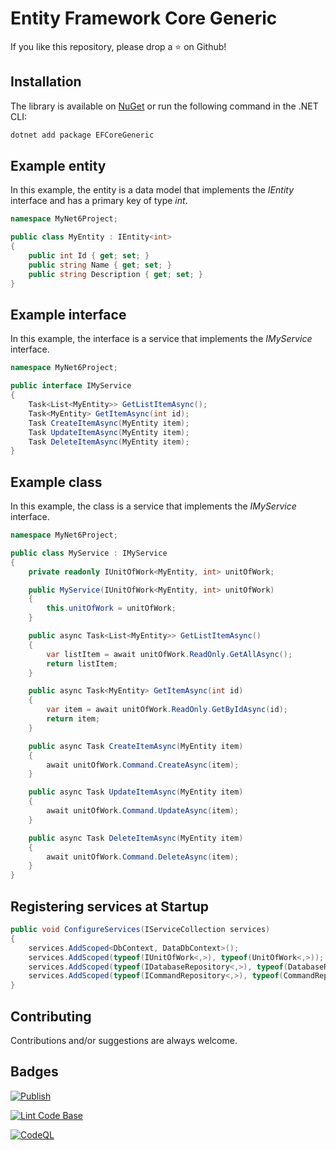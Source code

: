 # Entity Framework Core Generic

If you like this repository, please drop a :star: on Github!


## Installation

The library is available on [NuGet](https://www.nuget.org/packages/EFCoreGeneric) or run the following command in the .NET CLI:

```bash
dotnet add package EFCoreGeneric
```


## Example entity

In this example, the entity is a data model that implements the *IEntity* interface and has a primary key of type *int*.

```csharp
namespace MyNet6Project;

public class MyEntity : IEntity<int>
{
    public int Id { get; set; }
    public string Name { get; set; }
    public string Description { get; set; }
}
```


## Example interface

In this example, the interface is a service that implements the *IMyService* interface.

```csharp
namespace MyNet6Project;

public interface IMyService
{
    Task<List<MyEntity>> GetListItemAsync();
    Task<MyEntity> GetItemAsync(int id);
    Task CreateItemAsync(MyEntity item);
    Task UpdateItemAsync(MyEntity item);
    Task DeleteItemAsync(MyEntity item);
}
```


## Example class

In this example, the class is a service that implements the *IMyService* interface.

```csharp
namespace MyNet6Project;

public class MyService : IMyService
{
    private readonly IUnitOfWork<MyEntity, int> unitOfWork;

    public MyService(IUnitOfWork<MyEntity, int> unitOfWork)
    {
        this.unitOfWork = unitOfWork;
    }

    public async Task<List<MyEntity>> GetListItemAsync()
    {
        var listItem = await unitOfWork.ReadOnly.GetAllAsync();
        return listItem;
    }

    public async Task<MyEntity> GetItemAsync(int id)
    {
        var item = await unitOfWork.ReadOnly.GetByIdAsync(id);
        return item;
    }

    public async Task CreateItemAsync(MyEntity item)
    {
        await unitOfWork.Command.CreateAsync(item);
    }

    public async Task UpdateItemAsync(MyEntity item)
    {
        await unitOfWork.Command.UpdateAsync(item);
    }

    public async Task DeleteItemAsync(MyEntity item)
    {
        await unitOfWork.Command.DeleteAsync(item);
    }
}
```


## Registering services at Startup

```csharp
public void ConfigureServices(IServiceCollection services)
{
    services.AddScoped<DbContext, DataDbContext>();
    services.AddScoped(typeof(IUnitOfWork<,>), typeof(UnitOfWork<,>));
    services.AddScoped(typeof(IDatabaseRepository<,>), typeof(DatabaseRepository<,>));
    services.AddScoped(typeof(ICommandRepository<,>), typeof(CommandRepository<,>));
}
```


## Contributing

Contributions and/or suggestions are always welcome.


## Badges

[![Publish](https://github.com/AngeloDotNet/EFCoreGenericLibraryV3/actions/workflows/publish.yml/badge.svg?branch=main)](https://github.com/AngeloDotNet/EFCoreGenericLibraryV3/actions/workflows/publish.yml)

[![Lint Code Base](https://github.com/AngeloDotNet/EFCoreGenericLibraryV3/actions/workflows/linter.yml/badge.svg?branch=main)](https://github.com/AngeloDotNet/EFCoreGenericLibraryV3/actions/workflows/linter.yml)

[![CodeQL](https://github.com/AngeloDotNet/EFCoreGenericLibraryV3/actions/workflows/codeql.yml/badge.svg?branch=main)](https://github.com/AngeloDotNet/EFCoreGenericLibraryV3/actions/workflows/codeql.yml)
